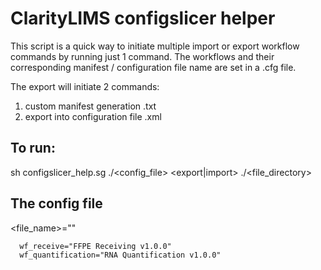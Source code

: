ClarityLIMS configslicer helper
===============================

This script is a quick way to initiate multiple import or export workflow commands by running just 1 command. The workflows and their corresponding manifest / configuration file name are set in a .cfg file.

The export will initiate 2 commands:
1. custom manifest generation .txt
2. export into configuration file .xml

To run:
-------

sh configslicer_help.sg ./<config_file> <export|import> ./<file_directory>

The config file
---------------

<file_name>="<workflow name in ClarityLIMS>"

```
  wf_receive="FFPE Receiving v1.0.0"
  wf_quantification="RNA Quantification v1.0.0"
```

